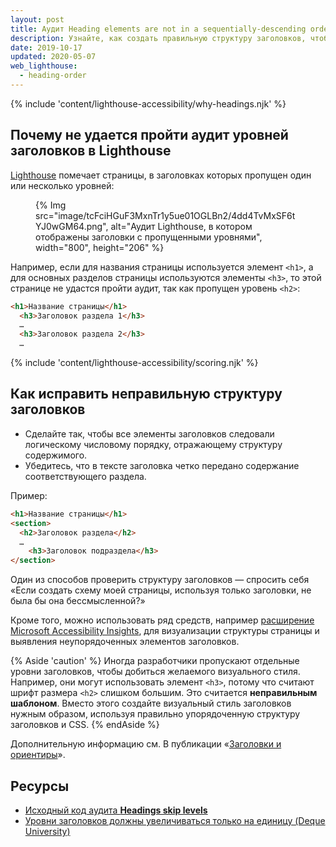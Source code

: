 ```yaml
---
layout: post
title: Аудит Heading elements are not in a sequentially-descending order
description: Узнайте, как создать правильную структуру заголовков, чтобы пользователи, применяющие специальные возможности, могли без труда перемещаться по веб-странице.
date: 2019-10-17
updated: 2020-05-07
web_lighthouse:
  - heading-order
---
```


{% include 'content/lighthouse-accessibility/why-headings.njk' %}

## Почему не удается пройти аудит уровней заголовков в Lighthouse

[Lighthouse](https://developer.chrome.com/docs/lighthouse/overview/) помечает страницы, в заголовках которых пропущен один или несколько уровней:

<figure>{% Img src="image/tcFciHGuF3MxnTr1y5ue01OGLBn2/4dd4TvMxSF6tYJ0wGM64.png", alt="Аудит Lighthouse, в котором отображены заголовки с пропущенными уровнями", width="800", height="206" %}</figure>

Например, если для названия страницы используется элемент `<h1>`, а для основных разделов страницы используются элементы `<h3>`, то этой странице не удастся пройти аудит, так как пропущен уровень `<h2>`:

```html
<h1>Название страницы</h1>
  <h3>Заголовок раздела 1</h3>
  …
  <h3>Заголовок раздела 2</h3>
  …
```

{% include 'content/lighthouse-accessibility/scoring.njk' %}

## Как исправить неправильную структуру заголовков

- Сделайте так, чтобы все элементы заголовков следовали логическому числовому порядку, отражающему структуру содержимого.
- Убедитесь, что в тексте заголовка четко передано содержание соответствующего раздела.

Пример:

```html
<h1>Название страницы</h1>
<section>
  <h2>Заголовок раздела</h2>
  …
    <h3>Заголовок подраздела</h3>
</section>
```

Один из способов проверить структуру заголовков — спросить себя «Если создать схему моей страницы, используя только заголовки, не была бы она бессмысленной?»

Кроме того, можно использовать ряд средств, например <a href="https://accessibilityinsights.io/" rel="noopener">расширение Microsoft Accessibility Insights</a>, для визуализации структуры страницы и выявления неупорядоченных элементов заголовков.

{% Aside 'caution' %} Иногда разработчики пропускают отдельные уровни заголовков, чтобы добиться желаемого визуального стиля. Например, они могут использовать элемент `<h3>`, потому что считают шрифт размера `<h2>` слишком большим. Это считается **неправильным шаблоном**. Вместо этого создайте визуальный стиль заголовков нужным образом, используя правильно упорядоченную структуру заголовков и CSS. {% endAside %}

Дополнительную информацию см. В публикации «[Заголовки и ориентиры](/headings-and-landmarks)».

## Ресурсы

- <a href="https://github.com/GoogleChrome/lighthouse/blob/master/lighthouse-core/audits/accessibility/heading-order.js" rel="noopener">Исходный код аудита <strong>Headings skip levels</strong></a>
- <a href="https://dequeuniversity.com/rules/axe/3.3/heading-order" rel="noopener">Уровни заголовков должны увеличиваться только на единицу (Deque University)</a>
